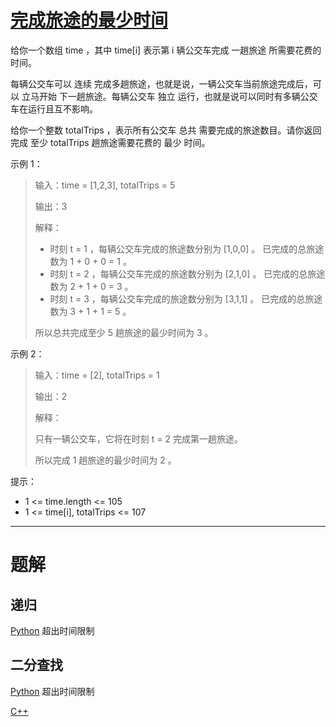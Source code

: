 #  [完成旅途的最少时间]()

给你一个数组 time ，其中 time[i] 表示第 i 辆公交车完成 一趟旅途 所需要花费的时间。

每辆公交车可以 连续 完成多趟旅途，也就是说，一辆公交车当前旅途完成后，可以 立马开始 下一趟旅途。每辆公交车 独立 运行，也就是说可以同时有多辆公交车在运行且互不影响。

给你一个整数 totalTrips ，表示所有公交车 总共 需要完成的旅途数目。请你返回完成 至少 totalTrips 趟旅途需要花费的 最少 时间。

 

示例 1：

> 输入：time = [1,2,3], totalTrips = 5
> 
> 输出：3
> 
> 解释：
> - 时刻 t = 1 ，每辆公交车完成的旅途数分别为 [1,0,0] 。
>   已完成的总旅途数为 1 + 0 + 0 = 1 。
> - 时刻 t = 2 ，每辆公交车完成的旅途数分别为 [2,1,0] 。
>   已完成的总旅途数为 2 + 1 + 0 = 3 。
> - 时刻 t = 3 ，每辆公交车完成的旅途数分别为 [3,1,1] 。
>   已完成的总旅途数为 3 + 1 + 1 = 5 。
> 
> 所以总共完成至少 5 趟旅途的最少时间为 3 。

示例 2：

> 输入：time = [2], totalTrips = 1
> 
> 输出：2
> 
> 解释：
> 
> 只有一辆公交车，它将在时刻 t = 2 完成第一趟旅途。
> 
> 所以完成 1 趟旅途的最少时间为 2 。
 

提示：

- 1 <= time.length <= 105
- 1 <= time[i], totalTrips <= 107

---

#  题解

## 递归

[Python](2187.py) 超出时间限制

## 二分查找

[Python](2187_2.py) 超出时间限制

[C++](2187.cpp)